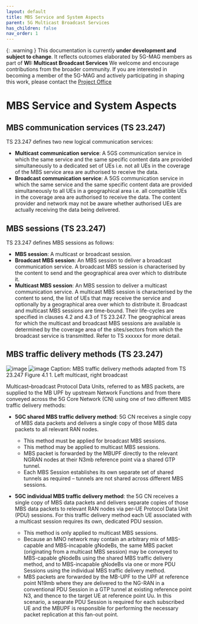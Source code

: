 ```yaml
---
layout: default
title: MBS Service and System Aspects
parent: 5G Multicast Broadcast Services
has_children: false
nav_order: 1
---
```


{: .warning }
This documentation is currently **under development and subject to change**. It reflects outcomes elaborated by 5G-MAG members as part of **WI: Multicast Broadcast Services**
We welcome and encourage contributions from the broader community. If you are interested in becoming a member of the 5G-MAG and actively participating in shaping this work, please contact the [Project Office](https://www.5g-mag.com/contact)

# MBS Service and System Aspects

## MBS communication services (TS 23.247)
TS 23.247 defines two new logical communication services:
*	**Multicast communication service**: A 5GS communication service in which the same service and the same specific content data are provided simultaneously to a dedicated set of UEs i.e. not all UEs in the coverage of the MBS service area are authorised to receive the data.
*	**Broadcast communication service**: A 5GS communication service in which the same service and the same specific content data are provided simultaneously to all UEs in a geographical area i.e. all compatible UEs in the coverage area are authorised to receive the data. The content provider and network may not be aware whether authorised UEs are actually receiving the data being delivered.

## MBS sessions (TS 23.247)
TS 23.247  defines MBS sessions as follows:
*	**MBS session**: A multicast or broadcast session.
*	**Broadcast MBS session**: An MBS session to deliver a broadcast communication service. A broadcast MBS session is characterised by the content to send and the geographical area over which to distribute it.
*	**Multicast MBS session**: An MBS session to deliver a multicast communication service. A multicast MBS session is characterised by the content to send, the list of UEs that may receive the service and optionally by a geographical area over which to distribute it.
Broadcast and multicast MBS sessions are time-bound. Their life-cycles are specified in clauses 4.2 and 4.3 of TS 23.247.
The geographical areas for which the multicast and broadcast MBS sessions are available is determined by the coverage area of the sites/sectors from which the broadcast service is transmitted. Refer to TS xxxxxx for more detail.

## MBS traffic delivery methods (TS 23.247)
![image](https://github.com/user-attachments/assets/25f15af6-49b1-4c75-b567-ce225fa3bc96)
![image](https://github.com/user-attachments/assets/5e09d1a7-cb89-4f81-9d31-fac6d01e9a73)
Caption: MBS traffic delivery methods adapted from TS 23.247 Figure 4.1 1. Left multicast, right broadcast 

Multicast–broadcast Protocol Data Units, referred to as MBS packets, are supplied to the MB UPF by upstream Network Functions and from there conveyed across the 5G Core Network (CN) using one of two different MBS traffic delivery methods:

* **5GC shared MBS traffic delivery method**: 5G CN receives a single copy of MBS data packets and delivers a single copy of those MBS data packets to all relevant  RAN nodes.
  * This method must be applied for broadcast MBS sessions.
  * This method may be applied to multicast MBS sessions.
  * MBS packet is forwarded by the MBUPF directly to the relevant NGRAN nodes at their N3mb reference point via a shared GTP tunnel.
  * Each MBS Session establishes its own separate set of shared tunnels as required – tunnels are not shared across different MBS sessions.

*	**5GC individual MBS traffic delivery method**: the 5G CN receives a single copy of MBS data packets and delivers separate copies of those MBS data packets to relevant RAN nodes via per-UE Protocol Data Unit (PDU) sessions. For this traffic delivery method each UE associated with a multicast session requires its own, dedicated PDU session.
    *	This method is only applied to multicast MBS sessions.
    * Because an MNO network may contain an arbitrary mix of MBS-capable and MBS-incapable gNodeBs, the same MBS packet (originating from a multicast MBS session) may be conveyed to MBS-capable gNodeBs using the shared MBS traffic delivery method, and to MBS-incapable gNodeBs via one or more PDU Sessions using the individual MBS traffic delivery method.
    * MBS packets are forwarded by the MB-UPF to the UPF at reference point N19mb where they are delivered to the NG-RAN in a conventional PDU Session in a GTP tunnel at existing reference point N3, and thence to the target UE at reference point Uu. In this scenario, a separate PDU Session is required for each subscribed UE and the MBUPF is responsible for performing the necessary packet replication at this fan-out point.
